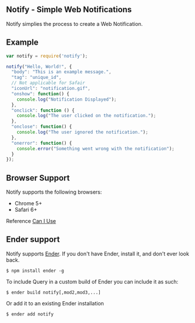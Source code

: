 Notify - Simple Web Notifications
-----
Notify simplies the process to create a Web Notification.

Example
-------

``` js
var notify = require('notify');

notify("Hello, World!", {
  "body": "This is an example message.",
  "tag": "unique_id",
  // Not applicable for Safair
  "iconUrl": "notification.gif",
  "onshow": function() {
    console.log("Notification Displayed");
  },
  "onclick": function () {
    console.log("The user clicked on the notification.");
  },
  "onclose": function() {
    console.log("The user ignored the notification.");
  },
  "onerror": function() {
    console.error("Something went wrong with the notification");
  }
});
```

Browser Support
---------------
Notify supports the following browsers:

  - Chrome 5+
  - Safari 6+

Reference [Can I Use](http://caniuse.com/notifications)

Ender support
-------------
Notify supports [Ender](http://ender.no.de). If you don't have Ender, install it, and don't ever look back.

    $ npm install ender -g

To include Query in a custom build of Ender you can include it as such:

    $ ender build notify[,mod2,mod3,...]

Or add it to an existing Ender installation

    $ ender add notify
